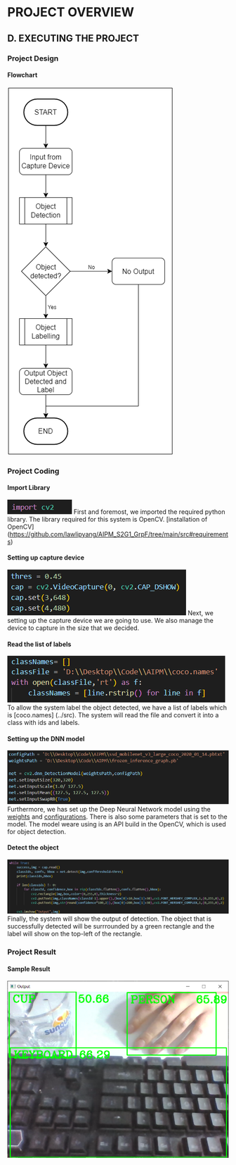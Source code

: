 PROJECT OVERVIEW
=====
D. EXECUTING THE PROJECT
-----
### Project Design

#### Flowchart
![flowchart](Assets/flowchart.png)

### Project Coding
#### Import Library
![lib](Assets/import_library.png)
First and foremost, we imported the required python library. The library required for this system is OpenCV. [installation of OpenCV] (https://github.com/lawlipyang/AIPM_S2G1_GrpF/tree/main/src#requirements)

#### Setting up capture device
![cap_device](Assets/cap_device_setting.png)
Next, we setting up the capture device we are going to use. We also manage the device to capture in the size that we decided. 

#### Read the list of labels
![label_list](Assets/read_label_list.png)
To allow the system label the object detected, we have a list of labels which is [coco.names] (../src). The system will read the file and convert it into a class with ids and labels.

#### Setting up the DNN model
![dnn_model](Assets/dnn_model_setting.png)
Furthermore, we has set up the Deep Neural Network model using the [weights](../src) and [configurations](../src). There is also some parameters that is set to the model. The model weare using is an API build in the OpenCV, which is used for object detection.

#### Detect the object
![obj_detect](Assets/object_detect.png)
Finally, the system will show the output of detection. The object that is successfully detected will be surrrounded by a green rectangle and the label will show on the top-left of the rectangle. 

### Project Result
#### Sample Result
![result](Assets/sample_result.png)
